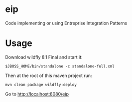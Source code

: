 eip
===

Code implementing or using Entreprise Integration Patterns


# Usage

Download wildfly 8.1 Final and start it:

    $JBOSS_HOME/bin/standalone -c standalone-full.xml
  
Then at the root of this maven project run:

    mvn clean package wildfly:deploy
  
Go to [http://localhost:8080/eip][1]

[1]: http://localhost:8080/eip
